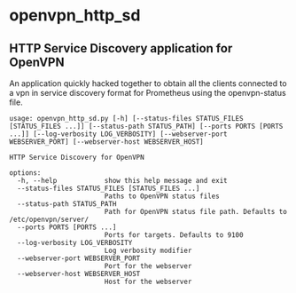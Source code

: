 # openvpn_http_sd

## HTTP Service Discovery application for OpenVPN

An application quickly hacked together to obtain all the clients connected to a vpn in service discovery format for Prometheus using the openvpn-status file.

```commandline
usage: openvpn_http_sd.py [-h] [--status-files STATUS_FILES [STATUS_FILES ...]] [--status-path STATUS_PATH] [--ports PORTS [PORTS ...]] [--log-verbosity LOG_VERBOSITY] [--webserver-port WEBSERVER_PORT] [--webserver-host WEBSERVER_HOST]

HTTP Service Discovery for OpenVPN

options:
  -h, --help            show this help message and exit
  --status-files STATUS_FILES [STATUS_FILES ...]
                        Paths to OpenVPN status files
  --status-path STATUS_PATH
                        Path for OpenVPN status file path. Defaults to /etc/openvpn/server/
  --ports PORTS [PORTS ...]
                        Ports for targets. Defaults to 9100
  --log-verbosity LOG_VERBOSITY
                        Log verbosity modifier
  --webserver-port WEBSERVER_PORT
                        Port for the webserver
  --webserver-host WEBSERVER_HOST
                        Host for the webserver
```
